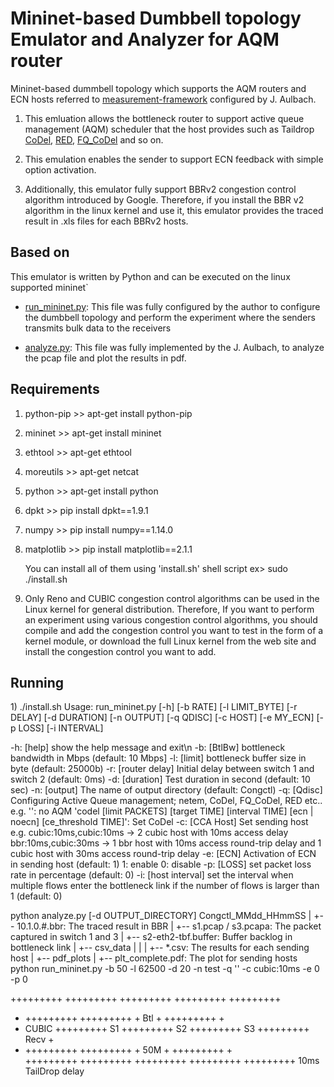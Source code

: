 Mininet-based Dumbbell topology Emulator and Analyzer for AQM router
================================================================================

Mininet-based dummbell topology which supports the AQM routers and ECN hosts
referred to [measurement-framework](https://gitlab.lrz.de/tcp-bbr/measurement-framework) configured by J. Aulbach.

  1) This emluation allows the bottleneck router to support active queue management (AQM) scheduler that the host provides such as Taildrop [CoDel](https://man7.org/linux/man-pages/man8/tc-codel.8.html), [RED](https://man7.org/linux/man-pages/man8/tc-red.8.html), [FQ_CoDel](https://man7.org/linux/man-pages/man8/tc-fq_codel.8.html) and so on.

  2) This emulation enables the sender to support ECN feedback with simple option activation.

  3) Additionally, this emulator fully support BBRv2 congestion control algorithm introduced by Google. Therefore, if you install the BBR v2 algorithm in the linux kernel and use it, this emulator provides the traced result in .xls files for each BBRv2 hosts.


Based on
--------------------------------------------------------------------------------
This emulator is written by Python and can be executed on the linux supported mininet`

- [run_mininet.py](https://github.com/syj5385/bbr_dumbbell/blob/master/run_mininet.py): This file was fully configured by the author to configure the dumbbell topology and perform the experiment where the senders transmits bulk data to the receivers

- [analyze.py](https://github.com/syj5385/bbr_dumbbell/blob/master/analyze.py): This file was fully implemented by the J. Aulbach, to analyze the pcap file and plot the results in pdf. 

Requirements
--------------------------------------------------------------------------------
1) python-pip	>> apt-get install python-pip
2) mininet	>> apt-get install mininet
3) ethtool	>> apt-get ethtool
4) moreutils	>> apt-get netcat
5) python	>> apt-get install python
6) dpkt		>> pip install dpkt==1.9.1
7) numpy	>> pip install numpy==1.14.0
8) matplotlib	>> pip install matplotlib==2.1.1

	You can install all of them using 'install.sh' shell script
	ex>  sudo ./install.sh
	
9) Only Reno and CUBIC congestion control algorithms can be used in the Linux kernel for general distribution. Therefore, If you want to perform an experiment using various congestion control algorithms, you should compile and add the congestion control you want to test in the form of a kernel module, or download the full Linux kernel from the web site and install the congestion control you want to add. 

Running
--------------------------------------------------------------------------------
<Installation>
1) ./install.sh

<Execution>
Usage: run_mininet.py [-h] [-b RATE] [-l LIMIT_BYTE] [-r DELAY] [-d DURATION] [-n OUTPUT] [-q QDISC] [-c HOST] [-e MY_ECN] [-p LOSS] [-i INTERVAL]

-h: [help]		show the help message and exit\n
-b: [BtlBw]		bottleneck bandwidth in Mbps (default: 10 Mbps]
-l: [limit]		bottleneck buffer size in byte (default: 25000b)
-r: [router delay]	Initial delay between switch 1 and switch 2 (default: 0ms)
-d: [duration]		Test duration in second (default: 10 sec)
-n: [output]		The name of output directory (default: Congctl)
-q: [Qdisc]		Configuring Active Queue management; netem, CoDel, FQ_CoDel, RED etc..
			e.g.	'': no AQM
				'codel [limit PACKETS] [target TIME] [interval TIME] [ecn | noecn] [ce_threshold TIME]': Set CoDel
-c: [CCA Host]		Set sending host
			e.g.	cubic:10ms,cubic:10ms -> 2 cubic host with 10ms access delay
				bbr:10ms,cubic:30ms -> 1 bbr host with 10ms access round-trip delay and 1 cubic host with 30ms access round-trip delay
-e: [ECN]		Activation of ECN in sending host (default: 1)
			1: enable
			0: disable
-p: [LOSS]		set packet loss rate in percentage (default: 0)
-i: [host interval]	set the interval when multiple flows enter the bottleneck link if the number of flows is larger than 1 (default: 0) 

<Analyze>
python analyze.py [-d OUTPUT_DIRECTORY]

<Result File>
 Congctl_MMdd_HHmmSS
 |
 +-- 10.1.0.#.bbr:	 The traced result in BBR
 |
 +-- s1.pcap / s3.pcapa: The packet captured in switch 1 and 3
 |
 +-- s2-eth2-tbf.buffer: Buffer backlog in bottleneck link 
 |
 +-- csv_data
 |   |
 |   +-- *.csv: The results for each sending host
 |
 +-- pdf_plots
     |
     +-- plt_complete.pdf: The plot for sending hosts

<Example> 
python run_mininet.py -b 50 -l 62500 -d 20 -n test -q '' -c cubic:10ms -e 0 -p 0

+++++++++	+++++++++	+++++++++	+++++++++	+++++++++
+	+++++++++	+++++++++	+  Btl	+	+++++++++	+
+ CUBIC	+++++++++  S1	+++++++++  S2	+++++++++  S3	+++++++++  Recv +
+	+++++++++	+++++++++	+  50M	+	+++++++++	+	
+++++++++	+++++++++	+++++++++	+++++++++	+++++++++
   10ms  			TailDrop
  delay

